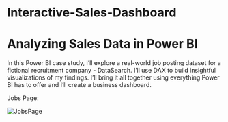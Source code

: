 # Interactive-Sales-Dashboard

# Analyzing Sales Data in Power BI

In this Power BI case study, I’ll explore a real-world job posting dataset for a fictional recruitment company - DataSearch. I’ll use DAX to build insightful visualizations of my findings. I’ll bring it all together using everything Power BI has to offer and I’ll create a business dashboard.

Jobs Page:

![JobsPage]()
